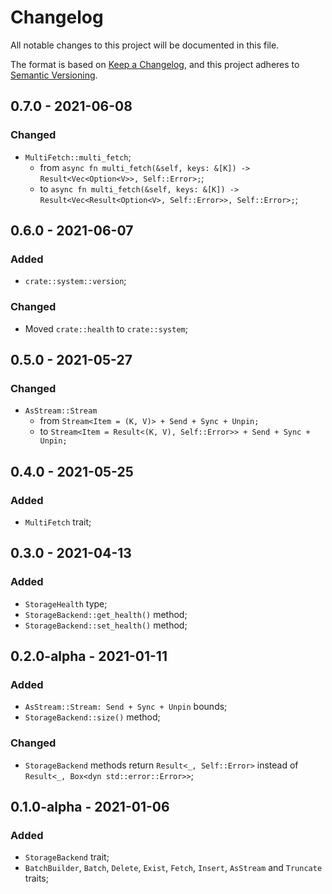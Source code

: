 # Changelog

All notable changes to this project will be documented in this file.

The format is based on [Keep a Changelog](https://keepachangelog.com/en/1.0.0/),
and this project adheres to [Semantic Versioning](https://semver.org/spec/v2.0.0.html).

<!-- ## Unreleased - YYYY-MM-DD

### Added

### Changed

### Deprecated

### Removed

### Fixed

### Security -->

## 0.7.0 - 2021-06-08

### Changed

- `MultiFetch::multi_fetch`;
  - from `async fn multi_fetch(&self, keys: &[K]) -> Result<Vec<Option<V>>, Self::Error>;`;
  - to `async fn multi_fetch(&self, keys: &[K]) -> Result<Vec<Result<Option<V>, Self::Error>>, Self::Error>;`;

## 0.6.0 - 2021-06-07

### Added

- `crate::system::version`;

### Changed

- Moved `crate::health` to `crate::system`;

## 0.5.0 - 2021-05-27

### Changed

- `AsStream::Stream`
  - from  `Stream<Item = (K, V)> + Send + Sync + Unpin;`
  - to    `Stream<Item = Result<(K, V), Self::Error>> + Send + Sync + Unpin;`

## 0.4.0 - 2021-05-25

### Added

- `MultiFetch` trait;

## 0.3.0 - 2021-04-13

### Added

- `StorageHealth` type;
- `StorageBackend::get_health()` method;
- `StorageBackend::set_health()` method;

## 0.2.0-alpha - 2021-01-11

### Added

- `AsStream::Stream: Send + Sync + Unpin` bounds;
- `StorageBackend::size()` method;

### Changed

- `StorageBackend` methods return `Result<_, Self::Error>` instead of `Result<_, Box<dyn std::error::Error>>`;

## 0.1.0-alpha - 2021-01-06

### Added

- `StorageBackend` trait;
- `BatchBuilder`, `Batch`, `Delete`, `Exist`, `Fetch`, `Insert`, `AsStream` and `Truncate` traits;
